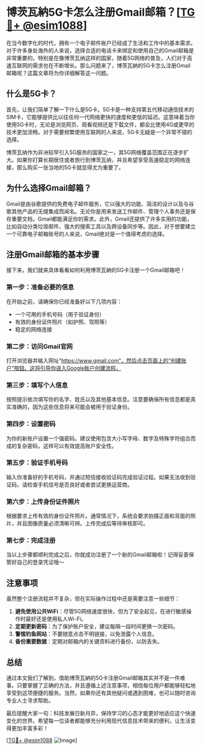 # 博茨瓦納5G卡怎么注册Gmail邮箱？[[TG💪+ @esim1088](https://t.me/s/esim1088)]

在当今数字化的时代，拥有一个电子邮件账户已经成了生活和工作中的基本需求。对于许多身处海外的人来说，选择合适的电话卡来绑定和使用自己的Gmail邮箱是非常重要的。特别是在像博茨瓦纳这样的国家，随着5G网络的普及，人们对于高速互联网的需求也在不断增长。那么问题来了，博茨瓦納的5G卡怎么注册Gmail邮箱呢？这篇文章将为你详细解答这一问题。

## 什么是5G卡？

首先，让我们简单了解一下什么是5G卡。5G卡是一种支持第五代移动通信技术的SIM卡，它能够提供比以往任何一代网络更快的速度和更低的延迟。这意味着当你使用5G卡时，无论是浏览网页、观看视频还是下载文件，都会比使用4G或更早的技术更加流畅。对于需要频繁使用互联网的人来说，5G卡无疑是一个非常不错的选择。

博茨瓦纳作为非洲较早引入5G服务的国家之一，其5G网络覆盖范围正在逐步扩大。如果你打算长期居住或者旅行到博茨瓦纳，并且希望享受高速稳定的网络连接，那么购买一张当地的5G卡就显得尤为重要了。

## 为什么选择Gmail邮箱？

Gmail是由谷歌提供的免费电子邮件服务，它以强大的功能、简洁的设计以及与谷歌其他产品的无缝集成而闻名。无论你是用来发送工作邮件、管理个人事务还是保存重要文档，Gmail都能满足你的需求。此外，Gmail还提供了许多实用的功能，比如自动分类垃圾邮件、强大的搜索工具以及跨设备同步等。因此，对于想要建立一个可靠电子邮箱账号的人来说，Gmail绝对是一个值得考虑的选择。

## 注册Gmail邮箱的基本步骤

接下来，我们就来具体看看如何利用博茨瓦納的5G卡注册一个Gmail邮箱吧！

### 第一步：准备必要的信息

在开始之前，请确保你已经准备好以下几项内容：
- 一个可用的手机号码（用于验证身份）
- 有效的身份证件照片（如护照、驾照等）
- 稳定的网络连接

### 第二步：访问Gmail官网

打开浏览器并输入网址“https://www.gmail.com”，然后点击页面上的“创建账户”按钮。这将引导你进入Google账户创建流程。

### 第三步：填写个人信息

按照提示依次填写你的名字、姓氏以及其他基本信息。注意要确保所有信息都是真实准确的，因为这些信息将来可能会被用于验证身份。

### 第四步：设置密码

为你的新账户设置一个强密码。建议使用包含大小写字母、数字及特殊字符组合而成的复杂密码，这样可以有效提高账户安全性。

### 第五步：验证手机号码

输入你准备好的手机号码，并通过短信接收验证码完成验证过程。如果无法收到验证码，请检查手机信号是否良好或者尝试更换运营商。

### 第六步：上传身份证件照片

根据要求上传有效的身份证件照片。通常情况下，系统会要求拍摄正面和背面的照片，并且图像质量必须清晰可辨。上传完成后等待审核即可。

### 第七步：完成注册

当以上步骤都顺利完成之后，你就成功注册了一个新的Gmail邮箱啦！记得妥善保管好自己的登录凭证哦～

## 注意事项

虽然整个注册流程并不复杂，但在实际操作过程中还是需要注意一些细节：

1. **避免使用公共WiFi**：尽管5G网络速度很快，但为了安全起见，在进行敏感操作时最好还是使用私人Wi-Fi。
2. **定期更新密码**：为了保护账户安全，建议每隔一段时间更换一次密码。
3. **警惕钓鱼网站**：不要随意点击不明链接，以免泄露个人信息。
4. **备份重要数据**：定期对邮箱内的关键资料进行备份，以防丢失。

## 总结

通过本文我们了解到，借助博茨瓦納的5G卡注册Gmail邮箱其实并不是一件难事。只要掌握了正确的方法，并且遵循上述注意事项，相信每位用户都能够轻松地享受到这项便捷的服务。当然，如果你还有其他疑问或遇到困难，也可以随时咨询专业人士寻求帮助。

最后提醒大家一句：科技发展日新月异，保持学习的心态才能更好地适应这个快速变化的世界。希望每一位读者都能够充分利用现代信息技术带来的便利，让生活变得更加丰富多彩！

[[TG💪+ @esim1088](https://t.me/s/esim1088) ![Image](https://i.postimg.cc/4NQfJmqS/Snipaste-2025-05-13-00-14-12.png)]